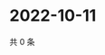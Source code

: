 # 2022-10-11

共 0 条

<!-- BEGIN WEIBO -->
<!-- 最后更新时间 Tue Oct 11 2022 01:36:22 GMT+0800 (China Standard Time) -->

<!-- END WEIBO -->
